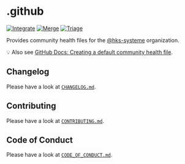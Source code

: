 # .github

[![Integrate](https://github.com/hks-systeme/.github/workflows/Integrate/badge.svg)](https://github.com/hks-systeme/.github/actions)
[![Merge](https://github.com/hks-systeme/.github/workflows/Merge/badge.svg)](https://github.com/hks-systeme/.github/actions)
[![Triage](https://github.com/hks-systeme/.github/workflows/Triage/badge.svg)](https://github.com/hks-systeme/.github/actions)

Provides community health files for the [@hks-systeme](https://github.com/hks-systeme) organization.

:bulb: Also see [GitHub Docs: Creating a default community health file](https://docs.github.com/en/github/building-a-strong-community/creating-a-default-community-health-file).

## Changelog

Please have a look at [`CHANGELOG.md`](CHANGELOG.md).

## Contributing

Please have a look at [`CONTRIBUTING.md`](.github/CONTRIBUTING.md).

## Code of Conduct

Please have a look at [`CODE_OF_CONDUCT.md`](CODE_OF_CONDUCT.md).
